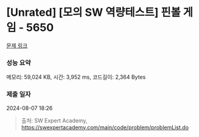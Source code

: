 # [Unrated] [모의 SW 역량테스트] 핀볼 게임 - 5650 

[문제 링크](https://swexpertacademy.com/main/code/problem/problemDetail.do?contestProbId=AWXRF8s6ezEDFAUo) 

### 성능 요약

메모리: 59,024 KB, 시간: 3,952 ms, 코드길이: 2,364 Bytes

### 제출 일자

2024-08-07 18:26



> 출처: SW Expert Academy, https://swexpertacademy.com/main/code/problem/problemList.do